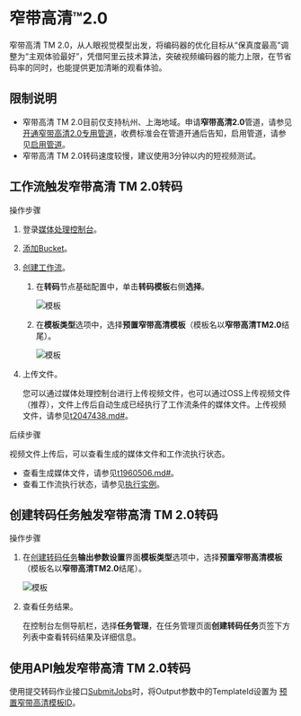 # 窄带高清™2.0

窄带高清 TM 2.0，从人眼视觉模型出发，将编码器的优化目标从“保真度最高”调整为“主观体验最好”，凭借阿里云技术算法，突破视频编码器的能力上限，在节省码率的同时，也能提供更加清晰的观看体验。

## 限制说明

-   窄带高清 TM 2.0目前仅支持杭州、上海地域。申请**窄带高清2.0**管道，请参见[开通窄带高清2.0专用管道](https://page.aliyun.com/form/zhaidaigaoqing2/index.htm)，收费标准会在管道开通后告知，启用管道，请参见[启用管道]()。
-   窄带高清 TM 2.0转码速度较慢，建议使用3分钟以内的短视频测试。

## 工作流触发窄带高清 TM 2.0转码

操作步骤

1.  登录[媒体处理控制台](https://mps.console.aliyun.com)。
2.  [添加Bucket]()。
3.  [创建工作流]()。
    1.  在**转码**节点基础配置中，单击**转码模板**右侧**选择**。

        ![模板](https://static-aliyun-doc.oss-accelerate.aliyuncs.com/assets/img/zh-CN/0251854161/p244210.png)

    2.  在**模板类型**选项中，选择**预置窄带高清模板**（模板名以**窄带高清TM2.0**结尾）。

        ![模板](https://static-aliyun-doc.oss-accelerate.aliyuncs.com/assets/img/zh-CN/0884854161/p244232.png)

4.  上传文件。

    您可以通过媒体处理控制台进行上传视频文件，也可以通过OSS上传视频文件（推荐），文件上传后自动生成已经执行了工作流条件的媒体文件。上传视频文件，请参见[t2047438.md\#]()。


后续步骤

视频文件上传后，可以查看生成的媒体文件和工作流执行状态。

-   查看生成媒体文件，请参见[t1960506.md\#]()。
-   查看工作流执行状态，请参见[执行实例]()。

## 创建转码任务触发窄带高清 TM 2.0转码

操作步骤

1.  在[创建转码任务]()**输出参数设置**界面**模板类型**选项中，选择**预置窄带高清模板**（模板名以**窄带高清TM2.0**结尾）。

    ![模板](https://static-aliyun-doc.oss-accelerate.aliyuncs.com/assets/img/zh-CN/0884854161/p244233.png)

2.  查看任务结果。

    在控制台左侧导航栏，选择**任务管理**，在任务管理页面**创建转码任务**页签下方列表中查看转码结果及详细信息。


## 使用API触发窄带高清 TM 2.0转码

使用提交转码作业接口[SubmitJobs](/cn.zh-CN/API参考/转码接口/提交转码作业.md)时，将Output参数中的TemplateId设置为 [预置窄带高清模板ID](/cn.zh-CN/API参考/附录/预置模版详情.md)。

